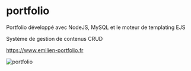 # portfolio

Portfolio développé avec NodeJS, MySQL et le moteur de templating EJS

Système de gestion de contenus CRUD

https://www.emilien-portfolio.fr

![portfolio](https://user-images.githubusercontent.com/73641368/111877465-d6b82900-89a3-11eb-890a-32848c171fe1.png)
 
